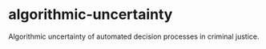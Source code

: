 # algorithmic-uncertainty
Algorithmic uncertainty of automated decision processes in criminal justice.
